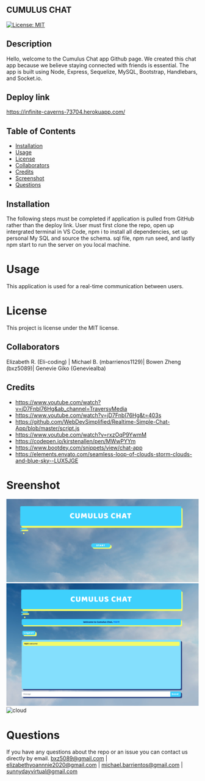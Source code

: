 
## CUMULUS CHAT
 
 [![License: MIT](https://img.shields.io/badge/License-MIT-yellow.svg)](https://opensource.org/licenses/MIT)

## Description
Hello, welcome to the Cumulus Chat app Github page. We created this chat app because we believe staying connected with friends is essential. The app is built using Node, Express, Sequelize, MySQL, Bootstrap, Handlebars, and Socket.io.
## Deploy link
https://infinite-caverns-73704.herokuapp.com/
## Table of Contents 
* [Installation](#installation)
* [Usage](#usage)
* [License](#license)
* [Collaborators](#collaborators)
* [Credits](#credits)
* [Screenshot](#screenshot)
* [Questions](#questions)
## Installation
The following steps must be completed if application is pulled from GitHub rather than the deploy link. User must first clone the repo, open up intergrated terminal in VS Code, npm i to install all dependencies, set up personal My SQL and source the schema. sql file, npm run seed, and lastly npm start to run the server on you local machine.
# Usage
This application is used for a real-time communication between users. 
# License
This project is license under the MIT license.
## Collaborators 
Elizabeth R. (Eli-coding) | Michael B. (mbarrienos1129)| Bowen Zheng (bxz5089)| Genevie Giko (Geneviealba)

## Credits

- https://www.youtube.com/watch?v=jD7FnbI76Hg&ab_channel=TraversyMedia
- https://www.youtube.com/watch?v=jD7FnbI76Hg&t=403s
- https://github.com/WebDevSimplified/Realtime-Simple-Chat-App/blob/master/script.js
- https://www.youtube.com/watch?v=rxzOqP9YwmM
- https://codepen.io/kirstenallen/pen/MWwPYYm
- https://www.bootdey.com/snippets/view/chat-app
- https://elements.envato.com/seamless-loop-of-clouds-storm-clouds-and-blue-sky--LUX5JGE

# Sreenshot 
![Cumulus](public/assets/ScreenShot1.png)
![Cumulus](public/assets/ScreenShot2.png)
![cloud](https://user-images.githubusercontent.com/94097708/159130156-30e289ac-5a7b-4fe8-9f2b-2b0e67efa055.png)


# Questions
If you have any questions about the repo or an issue you can contact us directly by email.
bxz5089@gmail.com |  elizabethyoannnie2020@gmail.com | michael.barrientos@gmail.com | sunnydayvirtual@gmail.com
